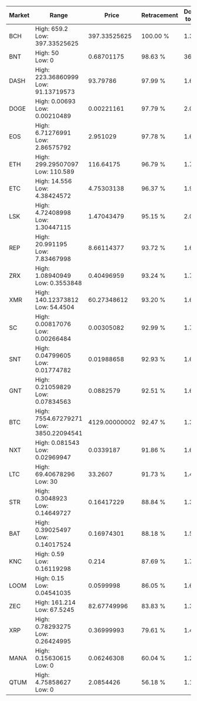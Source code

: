| Market | Range | Price| Retracement | Doubles to 50% |
| --- | --- | --- | --- | --- |
| BCH | High: 659.2<br />Low: 397.33525625 | 397.33525625 | 100.00 % | 1.33 |
| BNT | High: 50<br />Low: 0 | 0.68701175 | 98.63 % | 36.39 |
| DASH | High: 223.36860999<br />Low: 91.13719573 | 93.79786 | 97.99 % | 1.68 |
| DOGE | High: 0.00693<br />Low: 0.00210489 | 0.00221161 | 97.79 % | 2.04 |
| EOS | High: 6.71276991<br />Low: 2.86575792 | 2.951029 | 97.78 % | 1.62 |
| ETH | High: 299.29507097<br />Low: 110.589 | 116.64175 | 96.79 % | 1.76 |
| ETC | High: 14.556<br />Low: 4.38424572 | 4.75303138 | 96.37 % | 1.99 |
| LSK | High: 4.72408998<br />Low: 1.30447115 | 1.47043479 | 95.15 % | 2.05 |
| REP | High: 20.991195<br />Low: 7.83467998 | 8.66114377 | 93.72 % | 1.66 |
| ZRX | High: 1.08940949<br />Low: 0.3553848 | 0.40496959 | 93.24 % | 1.78 |
| XMR | High: 140.12373812<br />Low: 54.4504 | 60.27348612 | 93.20 % | 1.61 |
| SC | High: 0.00817076<br />Low: 0.00266484 | 0.00305082 | 92.99 % | 1.78 |
| SNT | High: 0.04799605<br />Low: 0.01774782 | 0.01988658 | 92.93 % | 1.65 |
| GNT | High: 0.21059829<br />Low: 0.07834563 | 0.0882579 | 92.51 % | 1.64 |
| BTC | High: 7554.67279271<br />Low: 3850.22094541 | 4129.00000002 | 92.47 % | 1.38 |
| NXT | High: 0.081543<br />Low: 0.02969947 | 0.0339187 | 91.86 % | 1.64 |
| LTC | High: 69.40678296<br />Low: 30 | 33.2607 | 91.73 % | 1.49 |
| STR | High: 0.3048923<br />Low: 0.14649727 | 0.16417229 | 88.84 % | 1.37 |
| BAT | High: 0.39025497<br />Low: 0.14017524 | 0.16974301 | 88.18 % | 1.56 |
| KNC | High: 0.59<br />Low: 0.16119298 | 0.214 | 87.69 % | 1.76 |
| LOOM | High: 0.15<br />Low: 0.04541035 | 0.0599998 | 86.05 % | 1.63 |
| ZEC | High: 161.214<br />Low: 67.5245 | 82.67749996 | 83.83 % | 1.38 |
| XRP | High: 0.78293275<br />Low: 0.26424995 | 0.36999993 | 79.61 % | 1.42 |
| MANA | High: 0.15630615<br />Low: 0 | 0.06246308 | 60.04 % | 1.25 |
| QTUM | High: 4.75858627<br />Low: 0 | 2.0854426 | 56.18 % | 1.14 |
